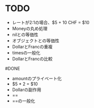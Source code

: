 # TODO
- レートが2:1の場合、$5 + 10 CHF = $10
- Moneyの丸め処理
- nilとの等価性
- オブジェクトとの等価性
- DollarとFrancの重複
- timesの一般化
- DollarとFrancの比較

#DONE
- amountのプライベート化
- $5 * 2 = $10
- Dollarの副作用
- ==
- ==の一般化

